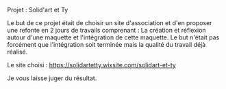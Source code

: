 Projet : Solid'art et Ty

Le but de ce projet était de choisir un site d'association et d'en proposer une refonte en 2 jours de travails comprenant : La création et réflexion autour d'une maquette et l'intégration de cette maquette. Le but n'était pas forcément que l'intégration soit terminée mais la qualité du travail déjà réalisé.

Le site choisi : https://solidartetty.wixsite.com/solidart-et-ty

Je vous laisse juger du résultat.

